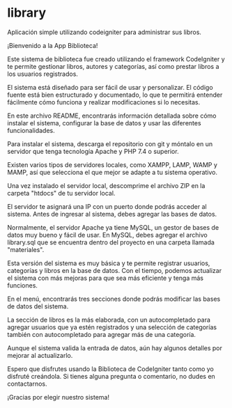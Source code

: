 # library
Aplicación simple utilizando codeigniter para administrar sus libros.

¡Bienvenido a la App Biblioteca!

Este sistema de biblioteca fue creado utilizando el framework CodeIgniter y te permite gestionar libros, autores y categorías, así como prestar libros a los usuarios registrados.

El sistema está diseñado para ser fácil de usar y personalizar. El código fuente está bien estructurado y documentado, lo que te permitirá entender fácilmente cómo funciona y realizar modificaciones si lo necesitas.

En este archivo README, encontrarás información detallada sobre cómo instalar el sistema, configurar la base de datos y usar las diferentes funcionalidades.

Para instalar el sistema, descarga el repositorio con git y móntalo en un servidor que tenga tecnología Apache y PHP 7.4 o superior.

Existen varios tipos de servidores locales, como XAMPP, LAMP, WAMP y MAMP, así que selecciona el que mejor se adapte a tu sistema operativo.

Una vez instalado el servidor local, descomprime el archivo ZIP en la carpeta "htdocs" de tu servidor local.

El servidor te asignará una IP con un puerto donde podrás acceder al sistema. Antes de ingresar al sistema, debes agregar las bases de datos.

Normalmente, el servidor Apache ya tiene MySQL, un gestor de bases de datos muy bueno y fácil de usar. En MySQL, debes agregar el archivo library.sql que se encuentra dentro del proyecto en una carpeta llamada "materiales".

Esta versión del sistema es muy básica y te permite registrar usuarios, categorías y libros en la base de datos. Con el tiempo, podemos actualizar el sistema con más mejoras para que sea más eficiente y tenga más funciones.

En el menú, encontrarás tres secciones donde podrás modificar las bases de datos del sistema.

La sección de libros es la más elaborada, con un autocompletado para agregar usuarios que ya estén registrados y una selección de categorías también con autocompletado para agregar más de una categoría.

Aunque el sistema valida la entrada de datos, aún hay algunos detalles por mejorar al actualizarlo.

Espero que disfrutes usando la Biblioteca de CodeIgniter tanto como yo disfruté creándola. Si tienes alguna pregunta o comentario, no dudes en contactarnos.

¡Gracias por elegir nuestro sistema!



